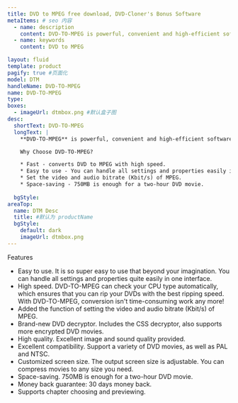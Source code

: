```yaml
---
title: DVD to MPEG free download, DVD-Cloner's Bonus Software
metaItems: # seo 内容
  - name: description
    content: DVD-TO-MPEG is powerful, convenient and high-efficient software to convert DVD to MPEG-1 or MPEG-2.
  - name: keywords
    content: DVD to MPEG     

layout: fluid
template: product
pagify: true #页面化
model: DTM
handleName: DVD-TO-MPEG
name: DVD-TO-MPEG
type: 
boxes:
  - imageUrl: dtmbox.png #默认盒子图
desc:
  shortText: DVD-TO-MPEG
  longText: |
    **DVD-TO-MPEG** is powerful, convenient and high-efficient software to convert DVD to MPEG-1 or MPEG-2. It is easy to use, fast in speed and excellent in quality. The most important thing is, it is super easy to use. No matter whether you are a beginner or a veteran, you will feel it's developed JUST for you! In one word, choosing DVD-TO-MPEG means opening the door of enjoying your multimedia life!

    Why Choose DVD-TO-MPEG?

    * Fast - converts DVD to MPEG with high speed.
    * Easy to use - You can handle all settings and properties easily in one interface.
    * Set the video and audio bitrate (Kbit/s) of MPEG.
    * Space-saving - 750MB is enough for a two-hour DVD movie.
    
  bgStyle: 
areaTop:
  name: DTM Desc
  title: #默认为 productName
  bgStyle: 
    default: dark
    imageUrl: dtmbox.png      
---
```


Features

* Easy to use. It is so super easy to use that beyond your imagination. You can handle all settings and properties quite easily in one interface.
* High speed. DVD-TO-MPEG can check your CPU type automatically, which ensures that you can rip your DVDs with the best ripping speed. With DVD-TO-MPEG, conversion isn't time-consuming work any more!
* Added the function of setting the video and audio bitrate (Kbit/s) of MPEG.
* Brand-new DVD decryptor. Includes the CSS decryptor, also supports more encrypted DVD movies.
* High quality. Excellent image and sound quality provided.
* Excellent compatibility. Support a variety of DVD movies, as well as PAL and NTSC.
* Customized screen size. The output screen size is adjustable. You can compress movies to any size you need.
* Space-saving. 750MB is enough for a two-hour DVD movie.
* Money back guarantee: 30 days money back.
* Supports chapter choosing and previewing.
